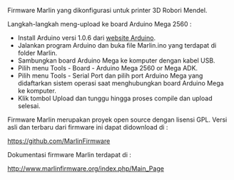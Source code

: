 Firmware Marlin yang dikonfigurasi untuk printer 3D Robori Mendel.

Langkah-langkah meng-upload ke board Arduino Mega 2560 :
- Install Arduino versi 1.0.6 dari <a href="https://www.arduino.cc/en/Main/OldSoftwareReleases#previous">website Arduino</a>.
- Jalankan program Arduino dan buka file Marlin.ino yang terdapat di folder Marlin.
- Sambungkan board Arduino Mega ke komputer dengan kabel USB.
- Pilih menu Tools - Board - Arduino Mega 2560 or Mega ADK.
- Pilih menu Tools - Serial Port dan pilih port Arduino Mega yang didaftarkan sistem operasi saat menghubungkan board Arduino Mega ke komputer.
- Klik tombol Upload dan tunggu hingga proses compile dan upload selesai.

Firmware Marlin merupakan proyek open source dengan lisensi GPL. Versi asli dan terbaru dari firmware ini dapat didownload di :

https://github.com/MarlinFirmware

Dokumentasi firmware Marlin terdapat di :

http://www.marlinfirmware.org/index.php/Main_Page
